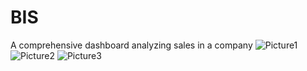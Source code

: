 # BIS
A comprehensive dashboard analyzing sales in a company
![Picture1](https://user-images.githubusercontent.com/63847755/202890469-a9d103b8-c9a3-46d9-910b-39a2b2cad17d.png)
![Picture2](https://user-images.githubusercontent.com/63847755/202890470-5a8e56eb-3c01-44bd-948f-1e9b9137d9ed.png)
![Picture3](https://user-images.githubusercontent.com/63847755/202890471-72826709-d744-41ca-9781-2888918a52cf.png)
